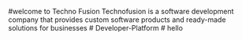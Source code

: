 #welcome to Techno Fusion
Technofusion is a software development company that provides custom software products and ready-made solutions for businesses
#   D e v e l o p e r - P l a t f o r m  
 #   h e l l o  
 